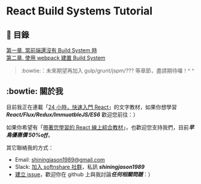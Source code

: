 # React Build Systems Tutorial


## :scroll: 目錄

[第一章. 當前端還沒有 Build System 時](https://github.com/shiningjason1989/react-build-systems-tutorial/tree/master/1_default)  
[第二章. 使用 webpack 建置 Build System](https://github.com/shiningjason1989/react-build-systems-tutorial/tree/master/2_webpack)

> :bowtie:：未來期望再加入 gulp/grunt/jspm/??? 等章節，盡請期待囉！^ ^


## :bowtie: 關於我

目前我正在連載「[24 小時，快速入門 React](https://github.com/shiningjason1989/react-quick-tutorial)」的文字教材，如果你想學習 ***React/Flux/Redux/ImmuatbleJS/ES6*** 歡迎您前往：）

如果你希望有「[帶著您學習的 React 線上綜合教材](https://4cats.teachable.com/courses/24hrs-react-101)」，也歡迎您支持我們，目前***早鳥優惠價 50%off***。

其它聯絡我的方式：

- Email: shiningjason1989@gmail.com
- Slack: [加入 softnshare 社群](https://softnshare.wordpress.com/slack/)，私訊 ***shiningjason1989***
- [建立 issue](https://github.com/shiningjason1989/react-build-systems-tutorial/issues/new)，歡迎你在 github 上與我討論***任何相關問題***：）
